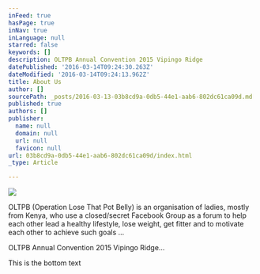 ```yaml
---
inFeed: true
hasPage: true
inNav: true
inLanguage: null
starred: false
keywords: []
description: OLTPB Annual Convention 2015 Vipingo Ridge
datePublished: '2016-03-14T09:24:30.263Z'
dateModified: '2016-03-14T09:24:13.962Z'
title: About Us
author: []
sourcePath: _posts/2016-03-13-03b8cd9a-0db5-44e1-aab6-802dc61ca09d.md
published: true
authors: []
publisher:
  name: null
  domain: null
  url: null
  favicon: null
url: 03b8cd9a-0db5-44e1-aab6-802dc61ca09d/index.html
_type: Article

---
```

![](https://s3-us-west-2.amazonaws.com/the-grid-img/p/b29d0f92498e62187bd9a5841f3ebc1af8492060.jpg)

OLTPB (Operation Lose That Pot Belly) is an organisation of ladies, mostly from Kenya, who use a closed/secret Facebook Group as a forum to help each other lead a healthy lifestyle, lose weight, get fitter and to motivate each other to achieve such goals ...

OLTPB Annual Convention 2015 Vipingo Ridge...

This is the bottom text